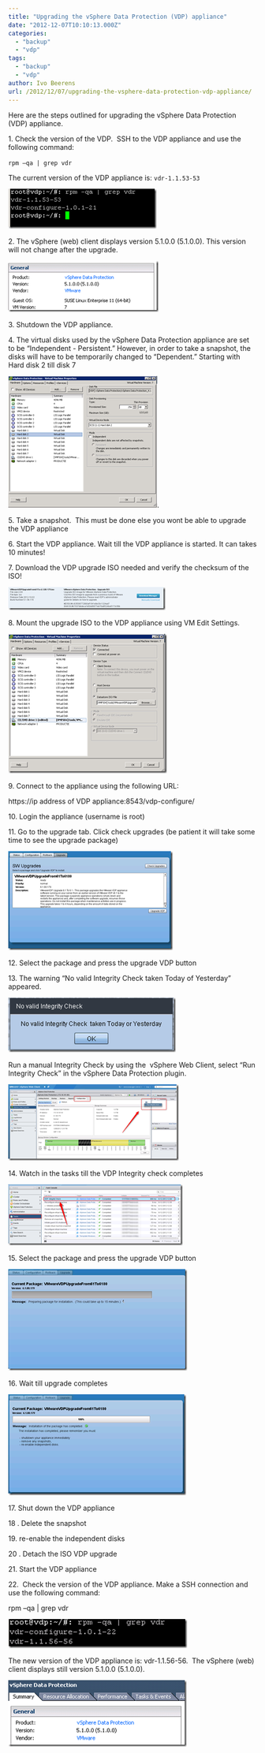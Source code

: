 ```yaml
---
title: "Upgrading the vSphere Data Protection (VDP) appliance"
date: "2012-12-07T10:10:13.000Z"
categories: 
  - "backup"
  - "vdp"
tags: 
  - "backup"
  - "vdp"
author: Ivo Beerens
url: /2012/12/07/upgrading-the-vsphere-data-protection-vdp-appliance/
---
```


Here are the steps outlined for upgrading the vSphere Data Protection (VDP) appliance.

1\. Check the version of the VDP.  SSH to the VDP appliance and use the following command:

`rpm –qa | grep vdr`

The current version of the VDP appliance is: `vdr-1.1.53-53`

[![image](images/image_thumb.png "image")](images/image.png)

2\. The vSphere (web) client displays version 5.1.0.0 (5.1.0.0). This version will not change after the upgrade.

[![image](images/image_thumb1.png "image")](images/image1.png)

3\. Shutdown the VDP appliance.

4\. The virtual disks used by the vSphere Data Protection appliance are set to be “Independent - Persistent.” However, in order to take a snapshot, the disks will have to be temporarily changed to “Dependent.” Starting with Hard disk 2 till disk 7

[![image](images/image22_thumb1.png "image")](images/image221.png).

5\. Take a snapshot.  This must be done else you wont be able to upgrade the VDP appliance

6\. Start the VDP appliance. Wait till the VDP appliance is started. It can takes 10 minutes!

7\. Download the VDP upgrade ISO needed and verify the checksum of the ISO!

[![image](images/image16_thumb.png "image")](images/image16.png)

8\. Mount the upgrade ISO to the VDP appliance using VM Edit Settings.

[![image](images/image25_thumb.png "image")](images/image25.png)

9\. Connect to the appliance using the following URL:

https://ip address of VDP appliance:8543/vdp-configure/

10\. Login the appliance (username is root)

11\. Go to the upgrade tab. Click check upgrades (be patient it will take some time to see the upgrade package)

[![image](images/image12_thumb.png "image")](images/image12.png)

12\. Select the package and press the upgrade VDP button

13\. The warning “No valid Integrity Check taken Today of Yesterday”  appeared.

[![image](images/image29_thumb1.png "image")](images/image291.png)

Run a manual Integrity Check by using the  vSphere Web Client, select “Run Integrity Check” in the vSphere Data Protection plugin.

[![image](images/image32_thumb2.png "image")](images/image322.png)

14\. Watch in the tasks till the VDP Integrity check completes

[![image](images/image35_thumb2.png "image")](images/image352.png)

15\. Select the package and press the upgrade VDP button

[![image](images/image38_thumb1.png "image")](images/image381.png)

16\. Wait till upgrade completes

[![image](images/image41_thumb2.png "image")](images/image412.png)

17\. Shut down the VDP appliance

18 . Delete the snapshot

19\. re-enable the independent disks

20 . Detach the ISO VDP upgrade

21\. Start the VDP appliance

22.  Check the version of the VDP appliance. Make a SSH connection and use the following command:

rpm –qa | grep vdr

[![image](images/image45_thumb.png "image")](images/image45.png)

The new version of the VDP appliance is: vdr-1.1.56-56.  The vSphere (web) client displays still version 5.1.0.0 (5.1.0.0).

[![image](images/image48_thumb1.png "image")](images/image481.png)